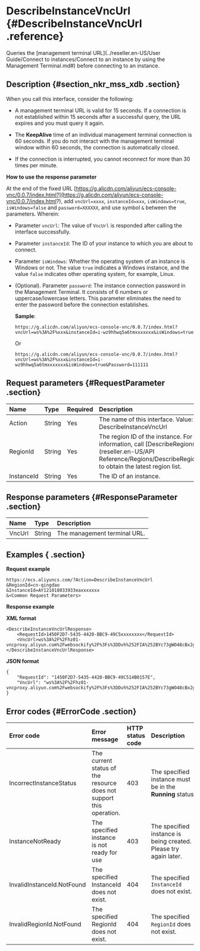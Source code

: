 # DescribeInstanceVncUrl {#DescribeInstanceVncUrl .reference}

Queries the [management terminal URL](../reseller.en-US/User Guide/Connect to instances/Connect to an instance by using the Management Terminal.md#) before connecting to an instance.

## Description {#section_nkr_mss_xdb .section}

When you call this interface, consider the following:

-   A management terminal URL is valid for 15 seconds. If a connection is not established within 15 seconds after a successful query, the URL expires and you must query it again.

-   The **KeepAlive** time of an individual management terminal connection is 60 seconds. If you do not interact with the management terminal window within 60 seconds, the connection is automatically closed.

-   If the connection is interrupted, you cannot reconnect for more than 30 times per minute.


**How to use the response parameter**

At the end of the fixed URL [https://g.alicdn.com/aliyun/ecs-console-vnc/0.0.7/index.html?](https://g.alicdn.com/aliyun/ecs-console-vnc/0.0.7/index.html?), add `vncUrl=xxxx`, `instanceId=xxx`, `isWindows=true`, `isWindows=false` and `password=XXXXXX`, and use symbol `&` between the parameters. Wherein:

-   Parameter `vncUrl`: The value of `VncUrl` is responded after calling the interface successfully.

-   Parameter `instanceId`: The ID of your instance to which you are about to connect.

-   Parameter `isWindows`: Whether the operating system of an instance is Windows or not. The value `true` indicates a Windows instance, and the value `false` indicates other operating system, for example, Linux.

-   \(Optional\). Parameter `password`: The instance connection password in the Management Terminal. It consists of 6 numbers or uppercase/lowercase letters. This parameter eliminates the need to enter the password before the connection establishes.

    **Sample**:

    ```
    https://g.alicdn.com/aliyun/ecs-console-vnc/0.0.7/index.html?vncUrl=ws%3A%2F%xxx&instanceId=i-wz9hhwq5a6tmxxxxxxx&isWindows=true
    ```

    Or

    ```
    https://g.alicdn.com/aliyun/ecs-console-vnc/0.0.7/index.html?vncUrl=ws%3A%2F%xxx&instanceId=i-wz9hhwq5a6tmxxxxxxx&isWindows=true&Password=111111
    ```


## Request parameters {#RequestParameter .section}

|Name|Type|Required|Description|
|:---|:---|:-------|:----------|
|Action|String|Yes|The name of this interface. Value: DescribeInstanceVncUrl|
|RegionId|String|Yes|The region ID of the instance. For more information, call [DescribeRegions](reseller.en-US/API Reference/Regions/DescribeRegions.md#) to obtain the latest region list.|
|InstanceId|String|Yes|The ID of an instance.|

## Response parameters {#ResponseParameter .section}

|Name|Type|Description|
|:---|:---|:----------|
|VncUrl|String|The management terminal URL.|

## Examples { .section}

**Request example**

```
https://ecs.aliyuncs.com/?Action=DescribeInstanceVncUrl
&RegionId=cn-qingdao
&InstanceId=AY121018033933eaxxxxxxx
&<Common Request Parameters>
```

**Response example**

**XML format**

```
<DescribeInstanceVncUrlResponse>
    <RequestId>1450F2D7-5435-4420-BBC9-49C5xxxxxxxx</RequestId>
    <VncUrl>ws%3A%2F%2Fhz01-vncproxy.aliyun.com%2Fwebsockify%2F%3Fs%3DDvh%252FIA%252BYc73gWO48cBx2gBxUDVzaAnSKr74pq30mzqUYgeUMcB%252FbkNixDxdEA996</VncUrl>
</DescribeInstanceVncUrlResponse>
```

**JSON format**

```
{
    "RequestId": "1450F2D7-5435-4420-BBC9-49C514B0157E", 
    "VncUrl": "ws%3A%2F%2Fhz01-vncproxy.aliyun.com%2Fwebsockify%2F%3Fs%3DDvh%252FIA%252BYc73gWO48cBx2gBxUDVzaAnSKr74pq30mzqUYgeUMcB%252FbkNixDxdEA996"
}
```

## Error codes {#ErrorCode .section}

|Error code|Error message|HTTP status code|Description|
|:---------|:------------|:---------------|:----------|
|IncorrectInstanceStatus|The current status of the resource does not support this operation.|403|The specified instance must be in the **Running** status.|
|InstanceNotReady|The specified instance is not ready for use|403|The specified instance is being created. Please try again later.|
|InvalidInstanceId.NotFound|The specified InstanceId does not exist.|404|The specified `InstanceId` does not exist.|
|InvalidRegionId.NotFound|The specified RegionId does not exist.|404|The specified `RegionId` does not exist.|

